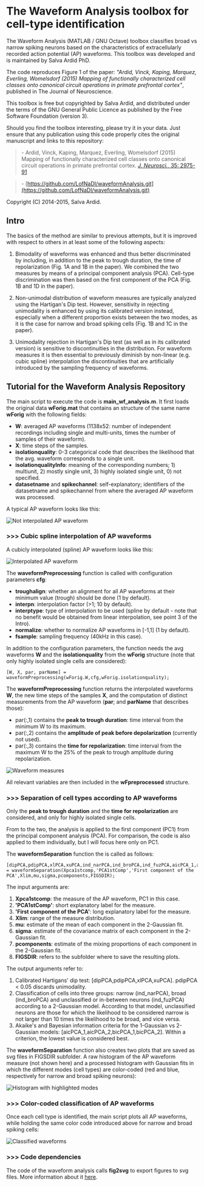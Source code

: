 # The Waveform Analysis toolbox for cell-type identification

The Waveform Analysis (MATLAB / GNU Octave) toolbox classifies broad vs narrow spiking neurons based on the characteristics of extracellularly recorded action potential (AP) waveforms. This toolbox was developed and is maintained by Salva Ardid PhD.

The code reproduces Figure 1 of the paper: *"Ardid, Vinck, Kaping, Marquez, Everling, Womelsdorf (2015) Mapping of functionally characterized cell classes onto canonical circuit operations in primate prefrontal cortex"*, published in The Journal of Neuroscience.

This toolbox is free but copyrighted by Salva Ardid, and distributed under the terms of the GNU General Public Licence as published by the Free Software Foundation (version 3).

Should you find the toolbox interesting, please try it in your data. Just ensure that any publication using this code properly cites the original manuscript and links to this repository:

> \- Ardid, Vinck, Kaping, Marquez, Everling, Womelsdorf (2015) Mapping of functionally characterized cell classes onto canonical circuit operations in primate prefrontal cortex. [*J. Neurosci.*, 35: 2975-91](http://www.jneurosci.org/content/35/7/2975)

> \- [https://github.com/LofNaDI/waveformAnalysis.git](https://github.com/LofNaDI/waveformAnalysis.git)

Copyright (C) 2014-2015, Salva Ardid.

## Intro

The basics of the method are similar to previous attempts, but it is improved with respect to others in at least some of the following aspects:

1. Bimodality of waveforms was enhanced and thus better discriminated by including, in addition to the peak to trough duration, the time of repolarization (Fig. 1A and 1B in the paper). We combined the two measures by means of a principal component analysis (PCA). Cell-type discrimination was then based on the first component of the PCA (Fig. 1B and 1D in the paper).

2. Non-unimodal distribution of waveform measures are typically analyzed using the Hartigan's Dip test. However, sensitivity in rejecting unimodality is enhanced by using its calibrated version instead, especially when a different proportion exists between the two modes, as it is the case for narrow and broad spiking cells (Fig. 1B and 1C in the paper).

3. Unimodality rejection in Hartigan's Dip test (as well as in its calibrated version) is sensitive to discontinuities in the distribution. For waveform measures it is then essential to previously diminish by non-linear (e.g. cubic spline) interpolation the discontinuities that are artificially introduced by the sampling frequency of waveforms.

## Tutorial for the Waveform Analysis Repository

The main script to execute the code is **main_wf_analysis.m**. It first loads the original data **wForig.mat** that contains an structure of the same name **wForig** with the following fields:

- **W**: averaged AP waveforms (1138x52: number of independent recordings including single and multi-units, times the number of samples of their waveform).
- **X**: time steps of the samples.
- **isolationquality**: 0-3 categorical code that describes the likelihood that the avg. waveform corresponds to a single unit.
- **isolationqualityInfo**: meaning of the corresponding numbers; 1) multiunit, 2) mostly single unit, 3) highly isolated single unit, 0) not specified.
- **datasetname** and **spikechannel**: self-explanatory; identifiers of the datasetname and spikechannel from where the averaged AP waveform was processed.

A typical AP waveform looks like this:

![Not interpolated AP waveform](https://bytebucket.org/sardid/waveformanalysis/raw/a9e14786519814546c1680d5086b59e986ac1dd0/panels/waveformAnalysisPanels/prototypeWF_notInterpolated.png)

### >>> Cubic spline interpolation of AP waveforms

A cubicly interpolated (spline) AP waveform looks like this:

![Interpolated AP waveform](https://bytebucket.org/sardid/waveformanalysis/raw/a9e14786519814546c1680d5086b59e986ac1dd0/panels/waveformAnalysisPanels/prototypeWF_interpolated.png)

The **waveformPreprocessing** function is called with configuration parameters **cfg**:

- **troughalign**: whether an alignment for all AP waveforms at their minimum value (trough) should be done (1 by default).
- **interpn**: interpolation factor (>1; 10 by default).
- **interptype**: type of interpolation to be used (spline by default - note that no benefit would be obtained from linear interpolation, see point 3 of the Intro).
- **normalize**: whether to normalize AP waveforms in [-1,1] (1 by default).
- **fsample**: sampling frequency (40kHz in this case).

In addition to the configuration parameters, the function needs the avg waveforms **W** and the **isolationquality** from the **wForig** structure (note that only highly isolated single cells are considered):

    [W, X, par, parName] = waveformPreprocessing(wForig.W,cfg,wForig.isolationquality);
    
The **waveformPreprocessing** function returns the interpolated waveforms **W**, the new time steps of the samples **X**, and the computation of distinct measurements from the AP waveform (**par**; and **parName** that describes those):

- par(:,1) contains the **peak to trough duration**: time interval from the minimum W to its maximum.
- par(:,2) contains the **amplitude of peak before depolarization** (currently not used).
- par(:,3) contains the **time for repolarization**: time interval from the maximum W to the 25% of the peak to trough amplitude during repolarization.

![Waveform measures](https://bytebucket.org/sardid/waveformanalysis/raw/a9e14786519814546c1680d5086b59e986ac1dd0/panels/waveformAnalysisPanels/waveform_measures.png)

All relevant variables are then included in the **wFpreprocessed** structure.

### >>> Separation of cell types according to AP waveforms

Only the **peak to trough duration** and the **time for repolarization** are considered, and only for highly isolated single cells.

From to the two, the analysis is applied to the first component (PC1) from the principal component analysis (PCA). For comparison, the code is also applied to them individually, but I will focus here only on PC1.

The **waveformSeparation** function the is called as follows:

    [dipPCA,pdipPCA,xlPCA,xuPCA,ind_narPCA,ind_broPCA,ind_fuzPCA,aicPCA_1,aicPCA_2,bicPCA_1,bicPCA_2] = waveformSeparation(Xpca1stcomp,'PCA1stComp','First component of the PCA',Xlim,mu,sigma,pcomponents,FIGSDIR);

The input arguments are:

1. **Xpca1stcomp**: the measure of the AP waveform, PC1 in this case.
2. **'PCA1stComp'**: short explanatory label for the measure.
3. **'First component of the PCA'**: long explanatory label for the measure.
4. **Xlim**: range of the measure distribution.
5. **mu**: estimate of the mean of each component in the 2-Gaussian fit.
6. **sigma**: estimate of the covariance matrix of each component in the 2-Gaussian fit.
7. **pcomponents**: estimate of the mixing proportions of each component in the 2-Gaussian fit.
8. **FIGSDIR**: refers to the subfolder where to save the resulting plots.

The output arguments refer to:

1. Calibrated Hartigans' dip test: [dipPCA,pdipPCA,xlPCA,xuPCA]. pdipPCA < 0.05 discards unimodality.
2. Classification of cells into three groups: narrow (ind_narPCA), broad (ind_broPCA) and unclassified  or in-between neurons (ind_fuzPCA) according to a 2-Gaussian model. According to that model, unclassified neurons are those for which the likelihood to be considered narrow is not larger than 10 times the likelihood to be broad, and vice versa.
3. Akaike's and Bayesian information criteria for the 1-Gaussian vs 2-Gaussian models: [aicPCA_1,aicPCA_2,bicPCA_1,bicPCA_2]. Within a criterion, the lowest value is considered best.

The **waveformSeparation** function also creates two plots that are saved as svg files in FIGSDIR subfolder. A raw histogram of the AP waveform measure (not shown here) and a processed histogram with Gaussian fits in which the different modes (cell types) are color-coded (red and blue, respectively for narrow and broad spiking neurons):

![Histogram with highlighted modes](https://bytebucket.org/sardid/waveformanalysis/raw/a9e14786519814546c1680d5086b59e986ac1dd0/panels/waveformAnalysisPanels/PCA1stComp_sep.png)

### >>> Color-coded classification of AP waveforms

Once each cell type is identified, the main script plots all AP waveforms, while holding the same color code introduced above for narrow and broad spiking cells:

![Classified waveforms](https://bytebucket.org/sardid/waveformanalysis/raw/a9e14786519814546c1680d5086b59e986ac1dd0/panels/waveformAnalysisPanels/waveforms.png)

### >>> Code dependencies

The code of the waveform analysis calls **fig2svg** to export figures to svg files. More information about it [here](https://github.com/kupiqu/fig2svg).
